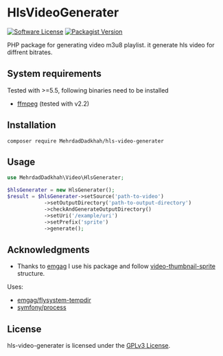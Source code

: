 # HlsVideoGenerater

[![Software License](https://img.shields.io/badge/license-GPL-brightgreen.svg?style=flat-square)](LICENSE)
[![Packagist Version](https://img.shields.io/packagist/v/Mehrdad-Dadkhah/hls-video-generater.svg?style=flat-square)](https://packagist.org/packages/Mehrdad-Dadkhah/HlsVideoGenerater)

PHP package for generating video m3u8 playlist. it generate hls video for diffrent bitrates.

## System requirements

Tested with >=5.5, following binaries need to be installed

* [ffmpeg](http://www.ffmpeg.org/download.html) (tested with v2.2)

## Installation

```
composer require MehrdadDadkhah/hls-video-generater
```

## Usage

```PHP
use MehrdadDadkhah\Video\HlsGenerater;

$hlsGenerater = new HlsGenerater();
$result = $hlsGenerater->setSource('path-to-video')
            ->setOutputDirectory('path-to-output-directory')
            ->checkAndGenerateOutputDirectory()
            ->setUri('/example/uri')
            ->setPrefix('sprite')
            ->generate();
```

## Acknowledgments

* Thanks to [emgag](https://github.com/emgag) I use his package and follow [video-thumbnail-sprite](https://github.com/emgag/video-thumbnail-sprite) structure.

Uses:

* [emgag/flysystem-tempdir](https://github.com/emgag/flysystem-tempdir)
* [symfony/process](https://github.com/symfony/Process)

## License

hls-video-generater is licensed under the [GPLv3 License](http://opensource.org/licenses/GPL).